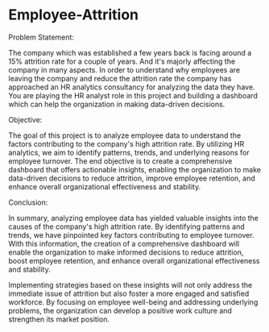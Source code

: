 # Employee-Attrition

Problem Statement:

The company which was established a few years back is facing around a 15% attrition rate for a couple of years. And it's majorly affecting the company in many aspects. In order to understand why employees are leaving the company and reduce the attrition rate the company has approached an HR analytics consultancy for analyzing the data they have. You are playing the HR analyst role in this project and building a dashboard which can help the organization in making data-driven decisions.

Objective:

The goal of this project is to analyze employee data to understand the factors contributing to the company's high attrition rate. By utilizing HR analytics, we aim to identify patterns, trends, and underlying reasons for employee turnover. The end objective is to create a comprehensive dashboard that offers actionable insights, enabling the organization to make data-driven decisions to reduce attrition, improve employee retention, and enhance overall organizational effectiveness and stability.

Conclusion:

In summary, analyzing employee data has yielded valuable insights into the causes of the company's high attrition rate. By identifying patterns and trends, we have pinpointed key factors contributing to employee turnover. With this information, the creation of a comprehensive dashboard will enable the organization to make informed decisions to reduce attrition, boost employee retention, and enhance overall organizational effectiveness and stability.

Implementing strategies based on these insights will not only address the immediate issue of attrition but also foster a more engaged and satisfied workforce. By focusing on employee well-being and addressing underlying problems, the organization can develop a positive work culture and strengthen its market position.








